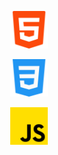 <p>
    <a href="https://github.com/" target="_blank" rel="noreferrer" style="text-decoration: none; list-style: none;"> <img src="html-5.png" alt="bash" width="60" height="60" style="padding-left: 30px;" /></a>

<a href="https://github.com/" target="_blank" rel="noreferrer" style="text-decoration: none; list-style: none;"> <img src="css-3.png" alt="bash" width="60" height="60" style="padding-left: 30px;" /></a>

<a href="https://github.com/" target="_blank" rel="noreferrer" style="text-decoration: none; list-style: none;"> <img src="js.png" alt="bash" width="60" height="60" style="padding-left: 30px;" /></a>

</p>


